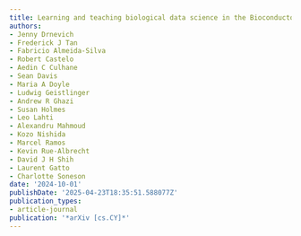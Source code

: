```yaml
---
title: Learning and teaching biological data science in the Bioconductor community
authors:
- Jenny Drnevich
- Frederick J Tan
- Fabricio Almeida-Silva
- Robert Castelo
- Aedin C Culhane
- Sean Davis
- Maria A Doyle
- Ludwig Geistlinger
- Andrew R Ghazi
- Susan Holmes
- Leo Lahti
- Alexandru Mahmoud
- Kozo Nishida
- Marcel Ramos
- Kevin Rue-Albrecht
- David J H Shih
- Laurent Gatto
- Charlotte Soneson
date: '2024-10-01'
publishDate: '2025-04-23T18:35:51.588077Z'
publication_types:
- article-journal
publication: '*arXiv [cs.CY]*'
---
```

